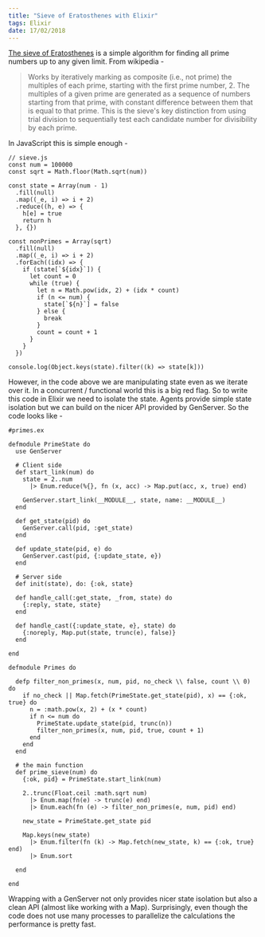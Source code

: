 ```yaml
---
title: "Sieve of Eratosthenes with Elixir"
tags: Elixir
date: 17/02/2018
---
```


[The sieve of Eratosthenes](https://en.wikipedia.org/wiki/Sieve_of_Eratosthenes) is a simple algorithm for finding all prime numbers up to any given limit. From wikipedia -

  > Works by iteratively marking as composite (i.e., not prime) the multiples of each prime, starting with the first prime number, 2. The multiples of a given prime are generated as a sequence of numbers starting from that prime, with constant difference between them that is equal to that prime. This is the sieve's key distinction from using trial division to sequentially test each candidate number for divisibility by each prime.

In JavaScript this is simple enough -

    // sieve.js
    const num = 100000
    const sqrt = Math.floor(Math.sqrt(num))

    const state = Array(num - 1)
      .fill(null)
      .map((_e, i) => i + 2)
      .reduce((h, e) => {
        h[e] = true
        return h
      }, {})

    const nonPrimes = Array(sqrt)
      .fill(null)
      .map((_e, i) => i + 2)
      .forEach((idx) => {
        if (state[`${idx}`]) {
          let count = 0
          while (true) {
            let n = Math.pow(idx, 2) + (idx * count)
            if (n <= num) {
              state[`${n}`] = false
            } else {
              break
            }
            count = count + 1
          }
        }
      })

    console.log(Object.keys(state).filter((k) => state[k]))

However, in the code above we are manipulating state even as we iterate over it. In a concurrent / functional world this is a big red flag. So to write this code in Elixir we need to isolate the state. Agents provide simple state isolation but we can build on the nicer API provided by GenServer. So the code looks like -

    #primes.ex

    defmodule PrimeState do
      use GenServer

      # Client side
      def start_link(num) do
        state = 2..num
          |> Enum.reduce(%{}, fn (x, acc) -> Map.put(acc, x, true) end)

        GenServer.start_link(__MODULE__, state, name: __MODULE__)
      end

      def get_state(pid) do
        GenServer.call(pid, :get_state)
      end

      def update_state(pid, e) do
        GenServer.cast(pid, {:update_state, e})
      end

      # Server side
      def init(state), do: {:ok, state}

      def handle_call(:get_state, _from, state) do
        {:reply, state, state}
      end

      def handle_cast({:update_state, e}, state) do
        {:noreply, Map.put(state, trunc(e), false)}
      end

    end

    defmodule Primes do

      defp filter_non_primes(x, num, pid, no_check \\ false, count \\ 0) do
        if no_check || Map.fetch(PrimeState.get_state(pid), x) == {:ok, true} do
          n = :math.pow(x, 2) + (x * count)
          if n <= num do
            PrimeState.update_state(pid, trunc(n))
            filter_non_primes(x, num, pid, true, count + 1)
          end
        end
      end

      # the main function
      def prime_sieve(num) do
        {:ok, pid} = PrimeState.start_link(num)

        2..trunc(Float.ceil :math.sqrt num)
          |> Enum.map(fn(e) -> trunc(e) end)
          |> Enum.each(fn (e) -> filter_non_primes(e, num, pid) end)

        new_state = PrimeState.get_state pid

        Map.keys(new_state)
          |> Enum.filter(fn (k) -> Map.fetch(new_state, k) == {:ok, true}  end)
          |> Enum.sort

      end

    end

Wrapping with a GenServer not only provides nicer state isolation but also a clean API (almost like working with a Map). Surprisingly, even though the code does not use many processes to parallelize the calculations the performance is pretty fast.
